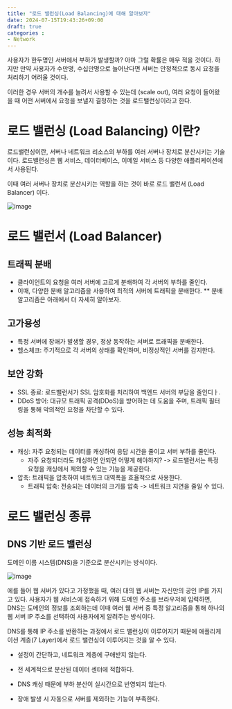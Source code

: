 ```yaml
---
title: "로드 밸런싱(Load Balancing)에 대해 알아보자"
date: 2024-07-15T19:43:26+09:00
draft: true
categories :
- Network
---
```


사용자가 한두명인 서버에서 부하가 발생할까? 아마 그럴 확률은 매우 적을 것이다. 하지만 만약 사용자가 수만명, 수십만명으로 늘어난다면 서버는 안정적으로 동시 요청을 처리하기 어려울 것이다.

이러한 경우 서버의 개수를 늘려서 사용할 수 있는데 (scale out), 여러 요청이 들어왔을 때 어떤 서버에서 요청을 보낼지 결정하는 것을 로드밸런싱이라고 한다.

# 로드 밸런싱 (Load Balancing) 이란?
로드밸런싱이란, 서버나 네트워크 리소스의 부하를 여러 서버나 장치로 분산시키는 기술이다. 로드밸런싱은 웹 서비스, 데이터베이스, 이메일 서비스 등 다양한 애플리케이션에서 사용된다.

이때 여러 서버나 장치로 분산시키는 역할을 하는 것이 바로 로드 밸런서 (Load Balancer) 이다.

![image](https://github.com/user-attachments/assets/57779aa6-5b14-4cdd-aaec-6f3845f524d3)

# 로드 밸런서 (Load Balancer)
## 트래픽 분배
- 클라이언트의 요청을 여러 서버에 고르게 분배하여 각 서버의 부하를 줄인다.
- 이때, 다양한 분배 알고리즘을 사용하여 최적의 서버에 트래픽을 분배한다. ** 분배 알고리즘은 아래에서 더 자세히 알아보자.

## 고가용성
- 특정 서버에 장애가 발생할 경우, 정상 동작하는 서버로 트래픽을 분배한다.
- 헬스체크: 주기적으로 각 서버의 상태를 확인하며, 비정상적인 서버를 감지한다.

## 보안 강화
- SSL 종료: 로드밸런서가 SSL 암호화를 처리하여 백엔드 서버의 부담을 줄인디ㅏ.
- DDoS 방어: 대규모 트래픽 공격(DDoS)을 방어하는 데 도움을 주며, 트래픽 필터링을 통해 악의적인 요청을 차단할 수 있다.

## 성능 최적화
- 캐싱: 자주 요청되는 데이터를 캐싱하여 응답 시간을 줄이고 서버 부하를 줄인다. 
  - 자주 요청되더라도 캐싱하면 안되면 어떻게 해야하지? -> 로드밸런서는 특정 요청을 캐싱에서 제외할 수 있는 기능을 제공한다.
- 압축: 트래픽을 압축하여 네트워크 대역폭을 효율적으로 사용한다.
  - 트래픽 압축: 전송되는 데이터의 크기를 압축 -> 네트워크 지연을 줄일 수 있다.

# 로드 밸런싱 종류
## DNS 기반 로드 밸런싱
도메인 이름 시스템(DNS)을 기준으로 분산시키는 방식이다.

![image](https://github.com/user-attachments/assets/9e07384d-1a59-4548-bb87-cf3f7219845b)

에를 들어 웹 서버가 있다고 가정했을 때, 여러 대의 웹 서버는 자신만의 공인 IP를 가지고 있다.
사용자가 웹 서비스에 접속하기 위해 도메인 주소를 브라우저에 입력하면, DNS는 도메인의 정보를 조회하는데 이때 여러 웹 서버 중 특정 알고리즘을 통해 하나의 웹 서버 IP 주소를 선택하여 사용자에게 알려주는 방식이다.

DNS를 통해 IP 주소를 반환하는 과정에서 로드 밸런싱이 이루어지기 때문에 애플리케이션 계층(7 Layer)에서 로드 밸런싱이 이루어지는 것을 알 수 있다.

- 설정이 간단하고, 네트워크 계층에 구애받지 않는다.
- 전 세계적으로 분산된 데이터 센터에 적합하다.

- DNS 캐싱 때문에 부하 분산이 실시간으로 반영되지 않는다.
- 장애 발생 시 자동으로 서버를 제외하는 기능이 부족한다.
